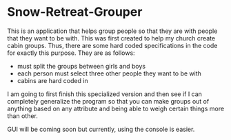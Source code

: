 # Snow-Retreat-Grouper

This is an application that helps group people so that they are with people that they want to be with. This was first created to help my church create cabin groups. Thus, there are some hard coded specifications in the code for exactly this purpose. They are as follows:

- must split the groups between girls and boys
- each person must select three other people they want to be with
- cabins are hard coded in


I am going to first finish this specialized version and then see if I can completely generalize the program so that you can make groups out of anything based on any attribute and being able to weigh certain things more than other.



GUI will be coming soon but currently, using the console is easier. 
